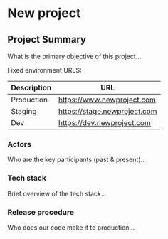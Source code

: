 # New project

## Project Summary

What is the primary objective of this project...

Fixed environment URLS:

| Description  | URL                                |
|---           |---                                 |
| Production   | https://www.newproject.com         |
| Staging      | https://stage.newproject.com       |
| Dev          | https://dev.newproject.com         |

### Actors

Who are the key participants (past & present)...

### Tech stack

Brief overview of the tech stack...

### Release procedure

Who does our code make it to production...